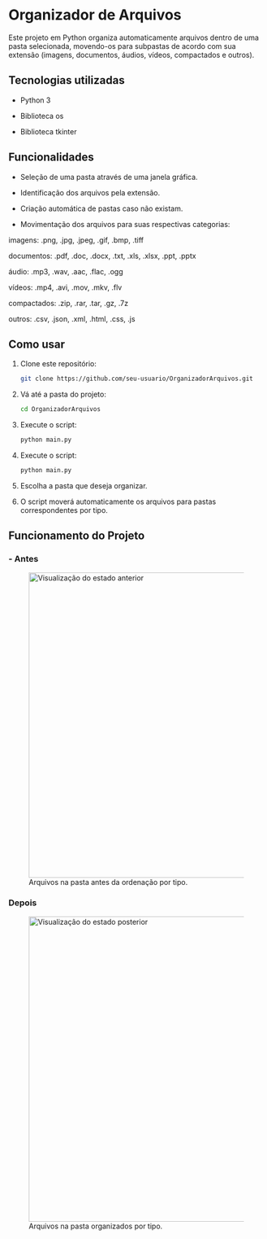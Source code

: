 # Organizador de Arquivos  

Este projeto em Python organiza automaticamente arquivos dentro de uma pasta selecionada, movendo-os para subpastas de acordo com sua extensão (imagens, documentos, áudios, vídeos, compactados e outros).

## Tecnologias utilizadas

- Python 3

- Biblioteca os

- Biblioteca tkinter

## Funcionalidades

- Seleção de uma pasta através de uma janela gráfica.

- Identificação dos arquivos pela extensão.

- Criação automática de pastas caso não existam.

- Movimentação dos arquivos para suas respectivas categorias:

imagens: .png, .jpg, .jpeg, .gif, .bmp, .tiff

documentos: .pdf, .doc, .docx, .txt, .xls, .xlsx, .ppt, .pptx

áudio: .mp3, .wav, .aac, .flac, .ogg

vídeos: .mp4, .avi, .mov, .mkv, .flv

compactados: .zip, .rar, .tar, .gz, .7z

outros: .csv, .json, .xml, .html, .css, .js

## Como usar

1. Clone este repositório:

   ```bash
   git clone https://github.com/seu-usuario/OrganizadorArquivos.git

2. Vá até a pasta do projeto:

   ```bash
   cd OrganizadorArquivos

3. Execute o script:

   ```bash
   python main.py

4. Execute o script:

    ```bash
   python main.py

5. Escolha a pasta que deseja organizar.

6. O script moverá automaticamente os arquivos para pastas correspondentes por tipo.

## Funcionamento do Projeto

### - Antes

<!-- markdownlint-disable MD033 -->
<figure>
    <img src="assets/Antes.png" alt="Visualização do estado anterior" width="600">
    <figcaption>Arquivos na pasta antes da ordenação por tipo.</figcaption>
</figure>
<!-- markdownlint-enable MD033 -->

### Depois

<!-- markdownlint-disable MD033 -->
   <figure>
        <img src="assets/Depois.png" alt="Visualização do estado posterior" width="600">
        <figcaption>Arquivos na pasta organizados por tipo.</figcaption>
    </figure>
</div>
<!-- markdownlint-disable MD033 -->
